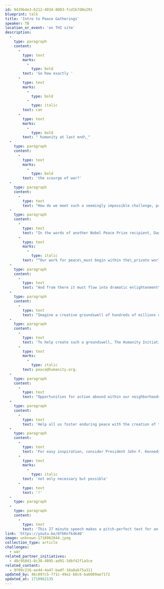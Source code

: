 ```yaml
---
id: 9439b4e3-6212-403d-8003-fcd1b7d0e291
blueprint: talk
title: 'Intro to Peace Gatherings'
speaker: TB
location_or_event: 'on THI site'
description:
  -
    type: paragraph
    content:
      -
        type: text
        marks:
          -
            type: bold
        text: 'So how exactly '
      -
        type: text
        marks:
          -
            type: bold
          -
            type: italic
        text: can
      -
        type: text
        marks:
          -
            type: bold
        text: " humanity at last end\_"
  -
    type: paragraph
    content:
      -
        type: text
        marks:
          -
            type: bold
        text: 'the scourge of war?'
  -
    type: paragraph
    content:
      -
        type: text
        text: "How do we meet such a seemingly impossible challenge, particularly in the face of the cynic, the terrorist and\_the fascist, who will always be among us?\_"
  -
    type: paragraph
    content:
      -
        type: text
        text: "In the words of another Nobel Peace Prize recipient, ​​Dag Hammarskjöld,\_"
      -
        type: text
        marks:
          -
            type: italic
        text: "“Our work for peace\_must begin within the\_private world of each one of us.”\_"
  -
    type: paragraph
    content:
      -
        type: text
        text: "And from there it must flow into dramatic enlightenment\_across the continents,\_fueled by the natural\_and deep dedication\_of the vast\_majority\_of humankind\_towards living in peace.\_"
  -
    type: paragraph
    content:
      -
        type: text
        text: "Imagine a creative groundswell of hundreds of millions of us demanding of ourselves and our leaders\_that we reject the monologues of violence and war, that we commit with whole-hearted resolve to dialogues of peace."
  -
    type: paragraph
    content:
      -
        type: text
        text: 'To help create such a groundswell, The Humanity Initiative has decided to foster community gatherings worldwide dedicated to enduring peace, to creating this new voice of humanity. We are working on design and content now. If you would like to volunteer, please email us at: '
      -
        type: text
        marks:
          -
            type: italic
        text: peace@humanity.org.
  -
    type: paragraph
    content:
      -
        type: text
        text: "Opportunities for action abound within our neighborhoods, communities, villages, savannahs, or city blocks. Come together, for example,\_in the ancient and relaxing tradition of sharing a cup of tea while custom designing your community’s peace mission. Listen, trade stories, see into each other’s eyes and hearts while considering the challenges and cross-currents of the day. Not least,\_better understand our past and investigate our future,\_allowing us to rediscover and rekindle ways to live and let live.\_"
  -
    type: paragraph
    content:
      -
        type: text
        text: 'Help all us foster enduring peace with the creation of tens of thousands of such gatherings across the continents!'
  -
    type: paragraph
    content:
      -
        type: text
        text: 'For easy inspiration, consider President John F. Kennedy sixty years ago reminding the world that ending war is '
      -
        type: text
        marks:
          -
            type: italic
        text: 'not only necessary but possible'
      -
        type: text
        text: '!'
  -
    type: paragraph
  -
    type: paragraph
    content:
      -
        type: text
        text: 'This 27 minute speech makes a pitch-perfect text for an initial community gathering .'
link: 'https://youtu.be/0fkKnfk4k40'
image: unknown-1710962044.jpeg
collection_type: article
challenges:
  - war
related_partner_initiatives:
  - 48c958d1-8c38-4895-ad91-3dbf42f1a5ce
related_content:
  - 9f09c216-ae44-4a47-badf-16a8ab75a311
updated_by: 46c097c5-771c-49e2-b8c6-ba6009ae7172
updated_at: 1710962135
---
```

